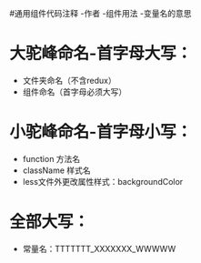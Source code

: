 #通用组件代码注释
-作者
-组件用法
-变量名的意思

# 大驼峰命名-首字母大写：
- 文件夹命名（不含redux）
- 组件命名（首字母必须大写）

# 小驼峰命名-首字母小写：
-  function 方法名
-  className 样式名
-  less文件外更改属性样式：backgroundColor

# 全部大写：
- 常量名：TTTTTTT_XXXXXXX_WWWWW
